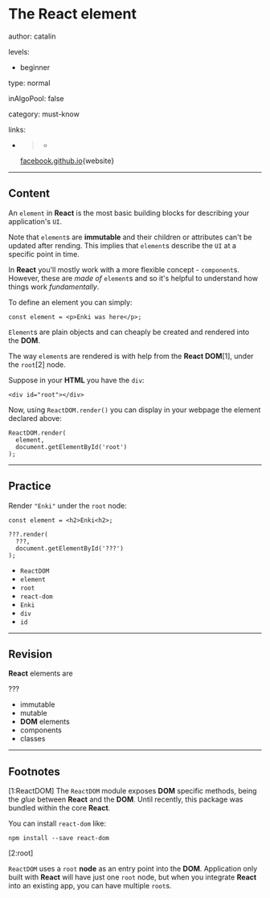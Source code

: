 # The **React** element
author: catalin

levels:

  - beginner

type: normal

inAlgoPool: false

category: must-know

links:


  - >-
    [facebook.github.io](https://facebook.github.io/react/docs/rendering-elements.html){website}


---
## Content

An `element` in **React** is the most basic building blocks for describing your application's `UI`.

Note that `element`s are **immutable** and their children or attributes can't be updated after rending. This implies that `element`s describe the `UI` at a specific point in time.

In **React** you'll mostly work with a more flexible concept - `component`s. However, these are *made of* `element`s and so it's helpful to understand how things work *fundamentally*.

To define an element you can simply:
```
const element = <p>Enki was here</p>;
```

`Element`s are plain objects and can cheaply be created and rendered into the **DOM**.

The way `element`s are rendered is with help from the **React DOM**[1], under the `root`[2] node.

Suppose in your **HTML** you have the `div`:
```
<div id="root"></div>
```

Now, using `ReactDOM.render()` you can display in your webpage the element declared above:
```
ReactDOM.render(
  element,
  document.getElementById('root')
);
```

---
## Practice

Render `"Enki"` under the `root` node:
```
const element = <h2>Enki<h2>;

???.render(
  ???,
  document.getElementById('???')
);
```

* `ReactDOM`
* `element`
* `root`
* `react-dom`
* `Enki`
* `div`
* `id`

---
## Revision

**React** elements are

???

* immutable
* mutable
* **DOM** elements
* components
* classes


---
## Footnotes

[1:ReactDOM]
The `ReactDOM` module exposes **DOM** specific methods, being the *glue* between **React** and the **DOM**. Until recently, this package was bundled within the core **React**.

You can install `react-dom` like:
```
npm install --save react-dom
```

[2:root]

`ReactDOM` uses a `root` **node** as an entry point into the **DOM**.
Application only built with **React** will have just one `root` node, but when you integrate **React** into an existing app, you can have multiple `root`s.
